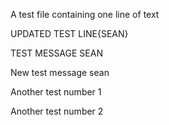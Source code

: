 A test file containing one line of text

UPDATED TEST LINE{SEAN}

TEST MESSAGE SEAN

New test message sean

Another test number 1

Another test number 2
